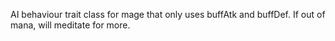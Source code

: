 AI behaviour trait class for mage that only uses buffAtk and buffDef. If out of mana, will meditate for more.